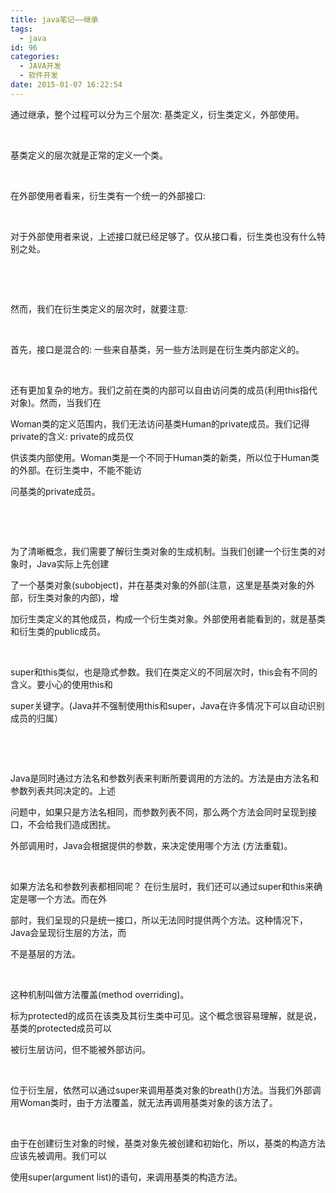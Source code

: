 ```yaml
---
title: java笔记——继承
tags:
  - java
id: 96
categories:
  - JAVA开发
  - 软件开发
date: 2015-01-07 16:22:54
---
```


通过继承，整个过程可以分为三个层次: 基类定义，衍生类定义，外部使用。

&nbsp;

基类定义的层次就是正常的定义一个类。

&nbsp;

在外部使用者看来，衍生类有一个统一的外部接口:

&nbsp;

对于外部使用者来说，上述接口就已经足够了。仅从接口看，衍生类也没有什么特别之处。

&nbsp;

&nbsp;

然而，我们在衍生类定义的层次时，就要注意:

&nbsp;

首先，接口是混合的: 一些来自基类，另一些方法则是在衍生类内部定义的。

&nbsp;

还有更加复杂的地方。我们之前在类的内部可以自由访问类的成员(利用this指代对象)。然而，当我们在

Woman类的定义范围内，我们无法访问基类Human的private成员。我们记得private的含义: private的成员仅

供该类内部使用。Woman类是一个不同于Human类的新类，所以位于Human类的外部。在衍生类中，不能不能访

问基类的private成员。

&nbsp;

&nbsp;

为了清晰概念，我们需要了解衍生类对象的生成机制。当我们创建一个衍生类的对象时，Java实际上先创建

了一个基类对象(subobject)，并在基类对象的外部(注意，这里是基类对象的外部，衍生类对象的内部)，增

加衍生类定义的其他成员，构成一个衍生类对象。外部使用者能看到的，就是基类和衍生类的public成员。

&nbsp;

super和this类似，也是隐式参数。我们在类定义的不同层次时，this会有不同的含义。要小心的使用this和

super关键字。(Java并不强制使用this和super，Java在许多情况下可以自动识别成员的归属）

&nbsp;

&nbsp;

Java是同时通过方法名和参数列表来判断所要调用的方法的。方法是由方法名和参数列表共同决定的。上述

问题中，如果只是方法名相同，而参数列表不同，那么两个方法会同时呈现到接口，不会给我们造成困扰。

外部调用时，Java会根据提供的参数，来决定使用哪个方法 (方法重载)。

&nbsp;

如果方法名和参数列表都相同呢？ 在衍生层时，我们还可以通过super和this来确定是哪一个方法。而在外

部时，我们呈现的只是统一接口，所以无法同时提供两个方法。这种情况下，Java会呈现衍生层的方法，而

不是基层的方法。

&nbsp;

这种机制叫做方法覆盖(method overriding)。

标为protected的成员在该类及其衍生类中可见。这个概念很容易理解，就是说，基类的protected成员可以

被衍生层访问，但不能被外部访问。

&nbsp;

位于衍生层，依然可以通过super来调用基类对象的breath()方法。当我们外部调用Woman类时，由于方法覆盖，就无法再调用基类对象的该方法了。

&nbsp;

由于在创建衍生对象的时候，基类对象先被创建和初始化，所以，基类的构造方法应该先被调用。我们可以

使用super(argument list)的语句，来调用基类的构造方法。